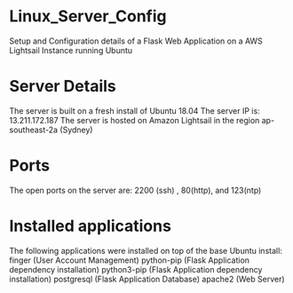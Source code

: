 # Linux_Server_Config
Setup and Configuration details of a Flask Web Application on a AWS Lightsail Instance running Ubuntu

# Server Details
The server is built on a fresh install of Ubuntu 18.04
The server IP is: 13.211.172.187
The server is hosted on Amazon Lightsail in the region ap-southeast-2a (Sydney)

# Ports
The open ports on the server are: 2200 (ssh) , 80(http), and 123(ntp)

# Installed applications 
The following applications were installed on top of the base Ubuntu install:
finger (User Account Management)
python-pip (Flask Application dependency installation)
python3-pip (Flask Application dependency installation)
postgresql (Flask Application Database)
apache2 (Web Server)


